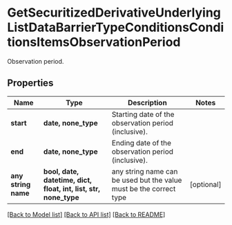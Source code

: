 # GetSecuritizedDerivativeUnderlyingListDataBarrierTypeConditionsConditionsItemsObservationPeriod

Observation period.

## Properties
Name | Type | Description | Notes
------------ | ------------- | ------------- | -------------
**start** | **date, none_type** | Starting date of the observation period (inclusive). | 
**end** | **date, none_type** | Ending date of the observation period (inclusive). | 
**any string name** | **bool, date, datetime, dict, float, int, list, str, none_type** | any string name can be used but the value must be the correct type | [optional]

[[Back to Model list]](../README.md#documentation-for-models) [[Back to API list]](../README.md#documentation-for-api-endpoints) [[Back to README]](../README.md)


